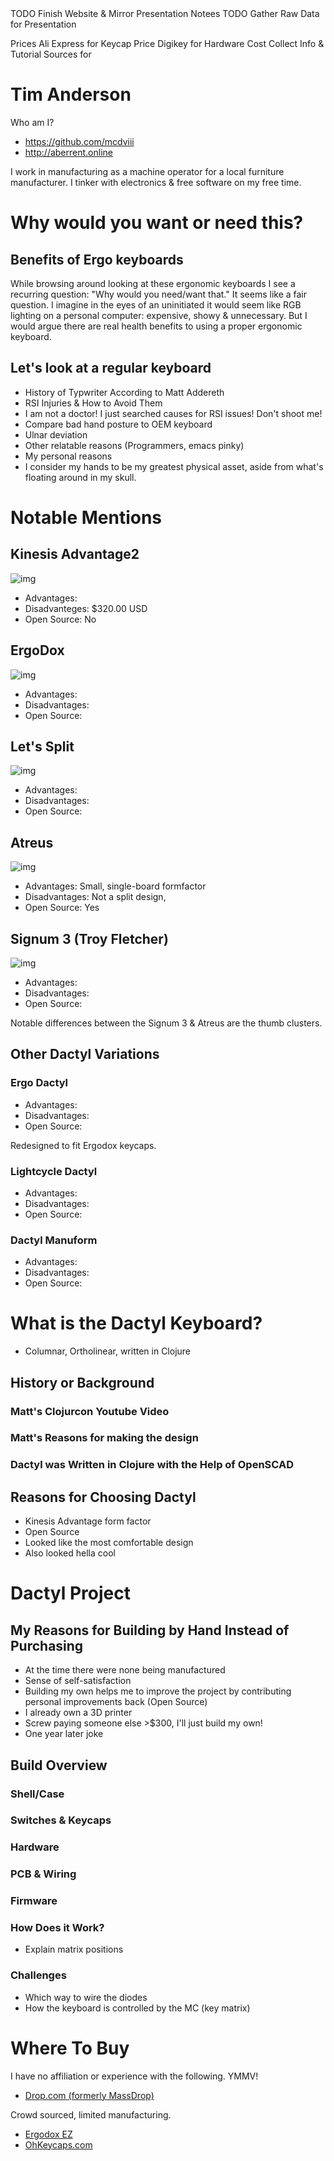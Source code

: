 <div class="NOTES">
TODO Finish Website & Mirror Presentation Notees
TODO Gather Raw Data for Presentation

Prices
Ali Express for Keycap Price
Digikey for Hardware Cost
Collect Info & Tutorial Sources for

</div>


# Tim Anderson

Who am I?

-   <https://github.com/mcdviii>
-   <http://aberrent.online>

<div class="NOTES">
I work in manufacturing as a machine operator for a local furniture
  manufacturer.
I tinker with electronics & free software on my free time.

</div>


# Why would you want or need this?


## Benefits of Ergo keyboards

While browsing around looking at these ergonomic keyboards I see a recurring
question:
"Why would you need/want that."
It seems like a fair question. I imagine in the eyes of an uninitiated it would
seem like RGB lighting on a personal computer: expensive, showy & unnecessary.
But I would argue there are real health benefits to using a proper ergonomic keyboard.


## Let's look at a regular keyboard

-   History of Typwriter According to Matt Addereth
-   RSI Injuries & How to Avoid Them
-   I am not a doctor! I just searched causes for RSI issues! Don't shoot me!
-   Compare bad hand posture to OEM keyboard
-   Ulnar deviation
-   Other relatable reasons (Programmers, emacs pinky)
-   My personal reasons
-   I consider my hands to be my greatest physical asset, aside from what's floating around in my skull.


# Notable Mentions


## Kinesis Advantage2

![img](img/Kinesis_Adv2.jpg)

-   Advantages:
-   Disadvanteges: $320.00 USD
-   Open Source: No

<div class="NOTES">


</div>


## ErgoDox

![img](img/Ergodox_EZ.jpg)

-   Advantages:
-   Disadvantages:
-   Open Source:

<div class="NOTES">


</div>


## Let's Split

![img](img/Let's_Split.jpg)

-   Advantages:
-   Disadvantages:
-   Open Source:

<div class="NOTES">


</div>


## Atreus

![img](img/Atreus.jpg)

-   Advantages: Small, single-board formfactor
-   Disadvantages: Not a split design,
-   Open Source: Yes

<div class="NOTES">


</div>


## Signum 3 (Troy Fletcher)

![img](img/Signum3.0.jpg)

-   Advantages:
-   Disadvantages:
-   Open Source:

<div class="NOTES">
Notable differences between the Signum 3 & Atreus are the thumb clusters.

</div>


## Other Dactyl Variations


### Ergo Dactyl

-   Advantages:
-   Disadvantages:
-   Open Source:

<div class="NOTES">
Redesigned to fit Ergodox keycaps.

</div>


### Lightcycle Dactyl

-   Advantages:
-   Disadvantages:
-   Open Source:

<div class="NOTES">


</div>


### Dactyl Manuform

-   Advantages:
-   Disadvantages:
-   Open Source:

<div class="NOTES">


</div>


# What is the Dactyl Keyboard?

-   Columnar, Ortholinear, written in Clojure


## History or Background


### Matt's Clojurcon Youtube Video


### Matt's Reasons for making the design


### Dactyl was Written in Clojure with the Help of OpenSCAD


## Reasons for Choosing Dactyl

-   Kinesis Advantage form factor
-   Open Source
-   Looked like the most comfortable design
-   Also looked hella cool


# Dactyl Project


## My Reasons for Building by Hand Instead of Purchasing

-   At the time there were none being manufactured
-   Sense of self-satisfaction
-   Building my own helps me to improve the project by contributing personal
    improvements back (Open Source)
-   I already own a 3D printer
-   Screw paying someone else >$300, I'll just build my own!
-   One year later joke


## Build Overview


### Shell/Case


### Switches & Keycaps


### Hardware


### PCB & Wiring


### Firmware


### How Does it Work?

-   Explain matrix positions


### Challenges

-   Which way to wire the diodes
-   How the keyboard is controlled by the MC (key matrix)


# Where To Buy

I have no affiliation or experience with the following. YMMV!

-   [Drop.com (formerly MassDrop)](https://drop.com)

Crowd sourced, limited manufacturing.

-   [Ergodox EZ](https://ergodox-ez.com)
-   [OhKeycaps.com](https://ohkeycaps.com)

